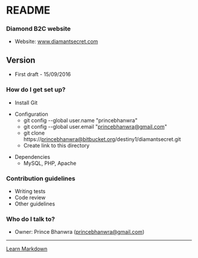 # README #

### Diamond B2C website ###

* Website: www.diamantsecret.com

## Version ###
* First draft - 15/09/2016

### How do I get set up? ###

* Install Git
+ Configuration
    * git config --global user.name "princebhanwra"
    * git config --global user.email "princebhanwra@gmail.com"
    * git clone https://princebhanwra@bitbucket.org/destiny1/diamantsecret.git
    * Create link to this directory
- Dependencies
    * MySQL, PHP, Apache

### Contribution guidelines ###

* Writing tests
* Code review
* Other guidelines

### Who do I talk to? ###

* Owner: Prince Bhanwra (princebhanwra@gmail.com)


-----
[Learn Markdown](https://bitbucket.org/tutorials/markdowndemo)